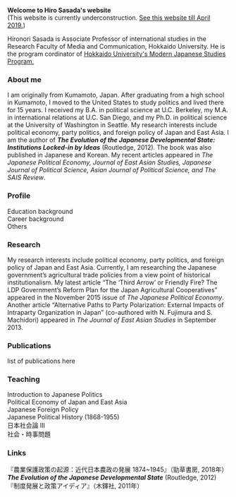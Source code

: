 **Welcome to Hiro Sasada's website**  
(This website is currently underconstruction. [See this website till April 2019.](https://hironori-sasada.net))

Hironori Sasada is Associate Professor of international studies in the Research Faculty of Media and Communication, Hokkaido University. He is the program cordinator of [Hokkaido University's Modern Japanese Studies Program.](https://www.oia.hokudai.ac.jp/mjsp/)

### About me

I am originally from Kumamoto, Japan. After graduating from a high school in Kumamoto, I moved to the United States to study politics and lived there for 15 years. I received my B.A. in political science at U.C. Berkeley, my M.A. in international relations at U.C. San Diego, and my Ph.D. in political science at the University of Washington in Seattle. My research interests include political economy, party politics, and foreign policy of Japan and East Asia. I am the author of ***The Evolution of the Japanese Developmental State: Institutions Locked-in by Ideas*** (Routledge, 2012). The book was also published in Japanese and Korean. My recent articles appeared in *The Japanese Political Economy, Journal of East Asian Studies, Japanese Journal of Political Science, Asian Journal of Political Science, and The SAIS Review*.

### Profile

  Education background  
  Career background  
  Others  

### Research

My research interests include political economy, party politics, and foreign policy of Japan and East Asia. Currently, I am researching the Japanese government’s agricultural trade policies from a view point of historical institutionalism. My latest article “The ‘Third Arrow’ or Friendly Fire? The LDP Government’s Reform Plan for the Japan Agricultural Cooperatives” appeared in the November 2015 issue of *The Japanese Political Economy*. Another article “Alternative Paths to Party Polarization: External Impacts of Intraparty Organization in Japan” (co-authored with N. Fujimura and S. Machidori) appeared in *The Journal of East Asian Studies* in September 2013.

### Publications

list of publications here

### Teaching

Introduction to Japanese Politics  
Political Economy of Japan and East Asia  
Japanese Foreign Policy  
Japanese Political History (1868-1955)  
日本社会論 III  
社会・時事問題  

### Links
『農業保護政策の起源：近代日本農政の発展 1874~1945』（勁草書房, 2018年）   
***The Evolution of the Japanese Developmental State*** (Routledge, 2012)  
『制度発展と政策アイディア』（木鐸社, 2011年）  

